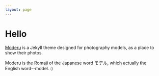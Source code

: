 ```yaml
---
layout: page
---
```


# Hello

[Moderu](https://github.com/crispgm/dotfiles) is a Jekyll theme designed for photography models, as a place to show their photos.

Moderu is the Romaji of the Japanese word モデル, which actually the English word--model. :)
